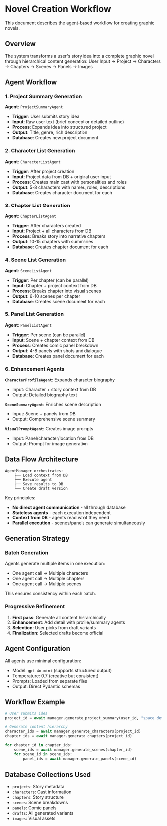 # Novel Creation Workflow

This document describes the agent-based workflow for creating graphic novels.

## Overview

The system transforms a user's story idea into a complete graphic novel through hierarchical content generation:
User Input → Project → Characters → Chapters → Scenes → Panels → Images

## Agent Workflow

### 1. Project Summary Generation
**Agent**: `ProjectSummaryAgent`
- **Trigger**: User submits story idea
- **Input**: Raw user text (brief concept or detailed outline)
- **Process**: Expands idea into structured project
- **Output**: Title, genre, rich description
- **Database**: Creates new project document

### 2. Character List Generation
**Agent**: `CharacterListAgent`
- **Trigger**: After project creation
- **Input**: Project data from DB + original user input
- **Process**: Creates main cast with personalities and roles
- **Output**: 5-8 characters with names, roles, descriptions
- **Database**: Creates character document for each

### 3. Chapter List Generation
**Agent**: `ChapterListAgent`
- **Trigger**: After characters created
- **Input**: Project + all characters from DB
- **Process**: Breaks story into narrative chapters
- **Output**: 10-15 chapters with summaries
- **Database**: Creates chapter document for each

### 4. Scene List Generation
**Agent**: `SceneListAgent`
- **Trigger**: Per chapter (can be parallel)
- **Input**: Chapter + project context from DB
- **Process**: Breaks chapter into visual scenes
- **Output**: 6-10 scenes per chapter
- **Database**: Creates scene document for each

### 5. Panel List Generation
**Agent**: `PanelListAgent`
- **Trigger**: Per scene (can be parallel)
- **Input**: Scene + chapter context from DB
- **Process**: Creates comic panel breakdown
- **Output**: 4-8 panels with shots and dialogue
- **Database**: Creates panel document for each

### 6. Enhancement Agents

**`CharacterProfileAgent`**: Expands character biography
- Input: Character + story context from DB
- Output: Detailed biography text

**`SceneSummaryAgent`**: Enriches scene description
- Input: Scene + panels from DB
- Output: Comprehensive scene summary

**`VisualPromptAgent`**: Creates image prompts
- Input: Panel/character/location from DB
- Output: Prompt for image generation

## Data Flow Architecture

```
AgentManager orchestrates:
    ├── Load context from DB
    ├── Execute agent
    ├── Save results to DB
    └── Create draft version
```

Key principles:
- **No direct agent communication** - all through database
- **Stateless agents** - each execution independent
- **Context from DB** - agents read what they need
- **Parallel execution** - scenes/panels can generate simultaneously

## Generation Strategy

### Batch Generation
Agents generate multiple items in one execution:
- One agent call → Multiple characters
- One agent call → Multiple chapters
- One agent call → Multiple scenes

This ensures consistency within each batch.

### Progressive Refinement
1. **First pass**: Generate all content hierarchically
2. **Enhancement**: Add detail with profile/summary agents
3. **Selection**: User picks from draft variants
4. **Finalization**: Selected drafts become official

## Agent Configuration

All agents use minimal configuration:
- Model: `gpt-4o-mini` (supports structured output)
- Temperature: 0.7 (creative but consistent)
- Prompts: Loaded from separate files
- Output: Direct Pydantic schemas

## Workflow Example

```python
# User submits idea
project_id = await manager.generate_project_summary(user_id, "space detective story")

# Generate content hierarchy
character_ids = await manager.generate_characters(project_id)
chapter_ids = await manager.generate_chapters(project_id)

for chapter_id in chapter_ids:
    scene_ids = await manager.generate_scenes(chapter_id)
    for scene_id in scene_ids:
        panel_ids = await manager.generate_panels(scene_id)
```

## Database Collections Used

- `projects`: Story metadata
- `characters`: Cast information
- `chapters`: Story structure
- `scenes`: Scene breakdowns
- `panels`: Comic panels
- `drafts`: All generated variants
- `images`: Visual assets